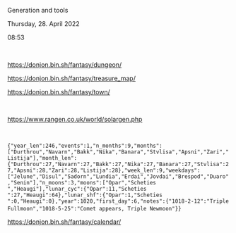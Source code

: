 Generation and tools

Thursday, 28. April 2022

08:53

 

<https://donjon.bin.sh/fantasy/dungeon/>

<https://donjon.bin.sh/fantasy/treasure_map/>

<https://donjon.bin.sh/fantasy/town/>

 

<https://www.rangen.co.uk/world/solargen.php>

 

`{"year_len":246,"events":1,"n_months":9,"months":["Durthrou","Navarn","Bakk","Nika","Banara","Stvlisa","Apsni","Zari","Listija"],"month_len":{"Durthrou":27,"Navarn":27,"Bakk":27,"Nika":27,"Banara":27,"Stvlisa":27,"Apsni":28,"Zari":28,"Listija":28},"week_len":9,"weekdays":["Jelune","Disul","Sadorn","Lundia","Erdai","Jovdai","Brespod","Duaro","Senin"],"n_moons":3,"moons":["Opar","Scheties ","Heaugi"],"lunar_cyc":{"Opar":11,"Scheties ":27,"Heaugi":64},"lunar_shf":{"Opar":1,"Scheties ":0,"Heaugi":0},"year":1020,"first_day":6,"notes":{"1018-2-12":"Triple Fullmoon","1018-5-25":"Comet appears, Triple Newmoon"}}`
 

<https://donjon.bin.sh/fantasy/calendar/>
